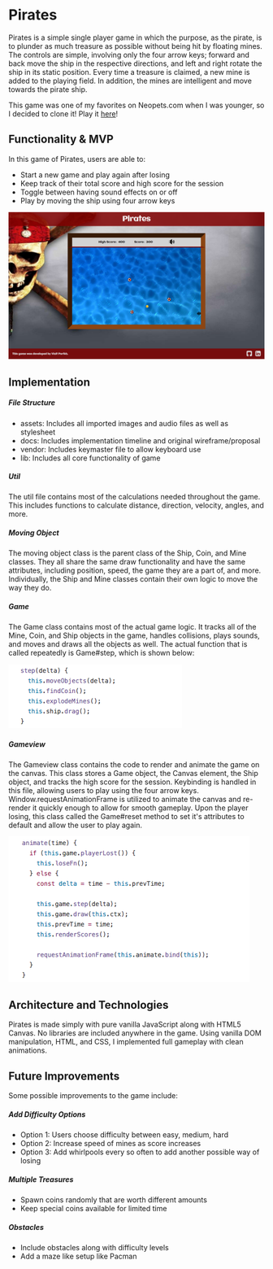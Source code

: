 # Pirates

Pirates is a simple single player game in which the purpose, as the pirate, is to plunder as much treasure as possible without being hit by floating mines. The controls are simple, involving only the four arrow keys; forward and back move the ship in the respective directions, and left and right rotate the ship in its static position. Every time a treasure is claimed, a new mine is added to the playing field. In addition, the mines are intelligent and move towards the pirate ship.

This game was one of my favorites on Neopets.com when I was younger, so I decided to clone it! Play it [here](https://vinitp94.github.io/Pirates/)!

## Functionality & MVP

In this game of Pirates, users are able to:

- Start a new game and play again after losing
- Keep track of their total score and high score for the session
- Toggle between having sound effects on or off
- Play by moving the ship using four arrow keys

![landing](./assets/screenshots/landing.png)

## Implementation

##### File Structure

- assets: Includes all imported images and audio files as well as stylesheet
- docs: Includes implementation timeline and original wireframe/proposal
- vendor: Includes keymaster file to allow keyboard use
- lib: Includes all core functionality of game

##### Util

The util file contains most of the calculations needed throughout the game. This includes functions to calculate distance, direction, velocity, angles, and more.

##### Moving Object

The moving object class is the parent class of the Ship, Coin, and Mine classes. They all share the same draw functionality and have the same attributes, including position, speed, the game they are a part of, and more. Individually, the Ship and Mine classes contain their own logic to move the way they do.

##### Game

The Game class contains most of the actual game logic. It tracks all of the Mine, Coin, and Ship objects in the game, handles collisions, plays sounds, and moves and draws all the objects as well. The actual function that is called repeatedly is Game#step, which is shown below:

![step](./assets/screenshots/step.png)

##### Gameview

The Gameview class contains the code to render and animate the game on the canvas. This class stores a Game object, the Canvas element, the Ship object, and tracks the high score for the session. Keybinding is handled in this file, allowing users to play using the four arrow keys. Window.requestAnimationFrame is utilized to animate the canvas and re-render it quickly enough to allow for smooth gameplay. Upon the player losing, this class called the Game#reset method to set it's attributes to default and allow the user to play again.

![animate](./assets/screenshots/animate.png)

## Architecture and Technologies

Pirates is made simply with pure vanilla JavaScript along with HTML5 Canvas. No libraries are included anywhere in the game. Using vanilla DOM manipulation, HTML, and CSS, I implemented full gameplay with clean animations.

## Future Improvements

Some possible improvements to the game include:

##### Add Difficulty Options

- Option 1: Users choose difficulty between easy, medium, hard
- Option 2: Increase speed of mines as score increases
- Option 3: Add whirlpools every so often to add another possible way of losing

##### Multiple Treasures

- Spawn coins randomly that are worth different amounts
- Keep special coins available for limited time

##### Obstacles

- Include obstacles along with difficulty levels
- Add a maze like setup like Pacman

